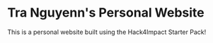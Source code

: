 # Tra Nguyenn's Personal Website
This is a personal website built using the Hack4Impact Starter Pack!
